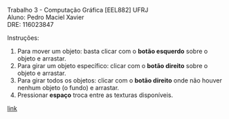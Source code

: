 Trabalho 3 - Computação Gráfica [EEL882] UFRJ <br>
Aluno: Pedro Maciel Xavier <br>
DRE: 116023847 <br>

Instruções:
  1. Para mover um objeto: basta clicar com o <b>botão esquerdo</b> sobre o objeto e arrastar.
  2. Para girar um objeto específico: clicar com o <b>botão direito</b> sobre o objeto e arrastar.
  3. Para girar todos os objetos: clicar com o <b>botão direito</b> onde não houver nenhum objeto (o fundo) e arrastar.
  4. Pressionar <b>espaço</b> troca entre as texturas disponíveis. 

<a target="_blank" rel="noopener noreferrer" href="https://pedromxavier.github.io/Computacao-Grafica-EEL882/Trabalho3/">link</a>
